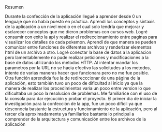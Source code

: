 Resumen


Durante la confección de la aplicación llegué a aprender  desde 0 un lenguaje que no había puesto en práctica. 
Aprendí los conceptos y sintaxis de la aplicación a un nivel medio en el cual solo tendría que mejorar y
esclarecer conceptos que me dieron problemas con cursos web. Logré consumir con exito la api y realizar el redireccionamiento
entre paginas para visualizar los detalles de cada pokemon. Aprendí de que manera se pueden comunicar entre 
funciones de diferentes archivos y renderizar elementos html de un archivo a otro. Logré conectar la base de datos
a la aplicacion pero lamentablemente no pude realizar peticiones y modificaciones a la base de datos utilizando los metodos
HTTP. Al intentar mandar los parametros por la URL no se hacia efectivo las solicitudes a los metodos, intente 
de varias maneras hacer que funcionara pero no me fue posible. Otra función aprendida fue la de redirecccionar de una 
página de la aplicación, esto también tuvo un poco de dificultad al inicio ya que la manera de realizar los procedimientos
varia un poco entre version lo que dificultaba un poco la resolucion de problemas. Me familiarice con el uso de la consola
para dar ejecución y probar el proyecto. El primer dia de iniciar la investigación para la confección de la app, fue
un poco difícil ya que desconocía bastante la estructura y funcionamiento de la aplicación, pero al tercer día aproximadamente
ya familiarice bastante lo principal a comprender de la arquitectura y comunicación entre los archivos de la aplicación